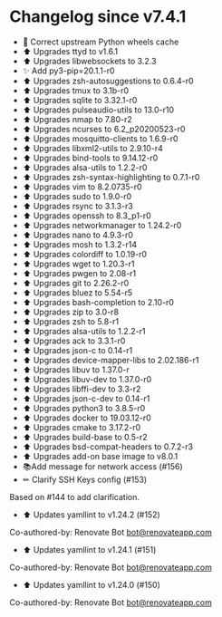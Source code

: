 # Changelog since v7.4.1
- 🔨 Correct upstream Python wheels cache 
- ⬆ Upgrades ttyd to v1.6.1 
- ⬆ Upgrades libwebsockets to 3.2.3 
- ✨ Add py3-pip=20.1.1-r0 
- ⬆ Upgrades zsh-autosuggestions to 0.6.4-r0 
- ⬆ Upgrades tmux to 3.1b-r0 
- ⬆ Upgrades sqlite to 3.32.1-r0 
- ⬆ Upgrades pulseaudio-utils to 13.0-r10 
- ⬆ Upgrades nmap to 7.80-r2 
- ⬆ Upgrades ncurses to 6.2_p20200523-r0 
- ⬆ Upgrades mosquitto-clients to 1.6.9-r0 
- ⬆ Upgrades libxml2-utils to 2.9.10-r4 
- ⬆ Upgrades bind-tools to 9.14.12-r0 
- ⬆ Upgrades alsa-utils to 1.2.2-r0 
- ⬆ Upgrades zsh-syntax-highlighting to 0.7.1-r0 
- ⬆ Upgrades vim to 8.2.0735-r0 
- ⬆ Upgrades sudo to 1.9.0-r0 
- ⬆ Upgrades rsync to 3.1.3-r3 
- ⬆ Upgrades openssh to 8.3_p1-r0 
- ⬆ Upgrades networkmanager to 1.24.2-r0 
- ⬆ Upgrades nano to 4.9.3-r0 
- ⬆ Upgrades mosh to 1.3.2-r14 
- ⬆ Upgrades colordiff to 1.0.19-r0 
- ⬆ Upgrades wget to 1.20.3-r1 
- ⬆ Upgrades pwgen to 2.08-r1 
- ⬆ Upgrades git to 2.26.2-r0 
- ⬆ Upgrades bluez to 5.54-r5 
- ⬆ Upgrades bash-completion to 2.10-r0 
- ⬆ Upgrades zip to 3.0-r8 
- ⬆ Upgrades zsh to 5.8-r1 
- ⬆ Upgrades alsa-utils to 1.2.2-r1 
- ⬆ Upgrades ack to 3.3.1-r0 
- ⬆ Upgrades json-c to 0.14-r1 
- ⬆ Upgrades device-mapper-libs to 2.02.186-r1 
- ⬆ Upgrades libuv to 1.37.0-r 
- ⬆ Upgrades libuv-dev to 1.37.0-r0 
- ⬆ Upgrades libffi-dev to 3.3-r2 
- ⬆ Upgrades json-c-dev to 0.14-r1 
- ⬆ Upgrades python3 to 3.8.5-r0 
- ⬆ Upgrades docker to 19.03.12-r0 
- ⬆ Upgrades cmake to 3.17.2-r0 
- ⬆ Upgrades build-base to 0.5-r2 
- ⬆ Upgrades bsd-compat-headers to 0.7.2-r3 
- ⬆ Upgrades add-on base image to v8.0.1 
- 📚Add message for network access (#156) 
- ✏ Clarify SSH Keys config (#153)

Based on #144 to add clarification. 
- ⬆ Updates yamllint to v1.24.2 (#152)

Co-authored-by: Renovate Bot <bot@renovateapp.com> 
- ⬆ Updates yamllint to v1.24.1 (#151)

Co-authored-by: Renovate Bot <bot@renovateapp.com> 
- ⬆ Updates yamllint to v1.24.0 (#150)

Co-authored-by: Renovate Bot <bot@renovateapp.com> 
